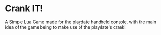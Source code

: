 # Crank IT!
A Simple Lua Game made for the playdate handheld console, with the main idea of the game being to make use of the playdate's crank!
